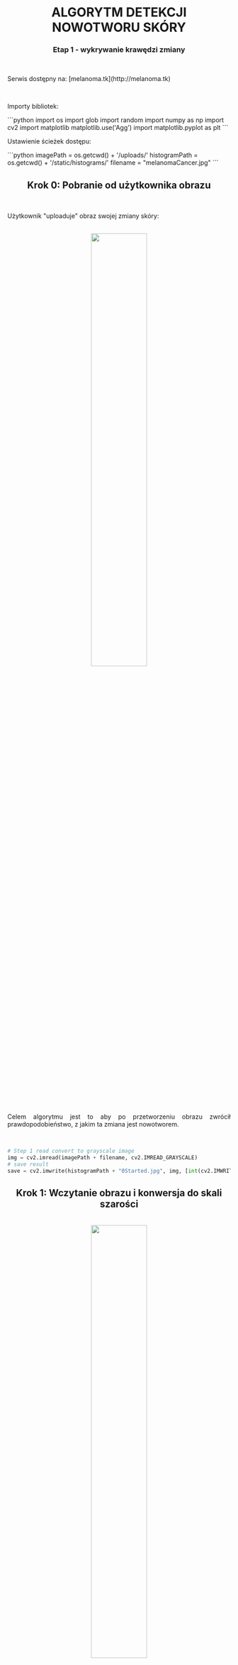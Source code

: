 
<h1 align="center">ALGORYTM DETEKCJI NOWOTWORU SKÓRY</h1>
<h3 align="center">Etap 1 - wykrywanie krawędzi zmiany</h3>
<br>
<p>Serwis dostępny na: [melanoma.tk](http://melanoma.tk)</p>
<br>    

<p>Importy bibliotek:</p>
```python
import os
import glob
import random
import numpy as np
import cv2
import matplotlib
matplotlib.use('Agg')
import matplotlib.pyplot as plt
```

<p>Ustawienie ścieżek dostępu:</p>
```python
imagePath = os.getcwd() + '/uploads/'
histogramPath = os.getcwd() + '/static/histograms/'
filename = "melanomaCancer.jpg"
```

<h2 align="center">Krok 0: Pobranie od użytkownika obrazu</h2>
<br>
<p align="justify">Użytkownik "uploaduje" obraz swojej zmiany skóry:</p> 
<br>
<center><img src="/Users/japko/Development/Python/image-processing-multi-app
/static/melanomaCancer.jpg" width=50%></center>
<br>

<p align="justify">Celem algorytmu jest to aby po przetworzeniu obrazu zwrócił prawdopodobieństwo, z jakim ta zmiana jest nowotworem.</p>
<br>


```python
# Step 1 read convert to grayscale image
img = cv2.imread(imagePath + filename, cv2.IMREAD_GRAYSCALE)
# save result
save = cv2.imwrite(histogramPath + "0Started.jpg", img, [int(cv2.IMWRITE_JPEG_QUALITY), 95])
```





<h2 align="center">Krok 1: Wczytanie obrazu i konwersja do skali szarości</h2>
<br>
<center><img src="static/histograms/0Started.jpg" width=50%></center>
<br>
<p align="justify">Obraz jest wczytywany przy pomocy metody imread() z biblioteki opencv (cv2) z parametrem IMREAD_GRAYSCALE co oznacza konwersję wczytanego kolorowego obrazu do obrazu w skali szarości.</p>
<br>


```python
# Step 2: Gaussian filter
denoised = cv2.GaussianBlur(img, (5, 5), 0)
# save result
cv2.imwrite(histogramPath + "1denoised.jpg", denoised, [int(cv2.IMWRITE_JPEG_QUALITY), 95])
```



<h2 align="center">Krok 2: Filtr Gaussa</h2>
<br>
<center><img src="static/histograms/1denoised.jpg" width=50%></center>
<br>
<p align="justify">Obraz jest wygładzany przy pomocy dolnoprzepustowego filtru Gaussa.</p>
<br>


```python
#Step 3: Thresholding
ret, thresh2 = cv2.threshold(denoised, 127, 255, cv2.THRESH_BINARY_INV)
# save result
save = cv2.imwrite(histogramPath + "2Tresh.jpg", thresh2, [int(cv2.IMWRITE_JPEG_QUALITY), 95])
```



<h2 align="center">Krok 3: Thresholding - binaryzacja</h2>
<br>
<center><img src="static/histograms/2Tresh.jpg" width=50%></center>
<br>
<p align="justify">Obraz jest poddawany binaryzacji z progiem 127 powyżej, którego pixelom przypisywana jest wartość 0, a poniżej wartość 1.</p>
<br>


```python
denoisedTresh = cv2.GaussianBlur(thresh2, (5, 5), 0)
# save result
save = cv2.imwrite(histogramPath + "3denoisedThresh.jpg", denoisedTresh, [int(cv2.IMWRITE_JPEG_QUALITY), 95])
```





<h2 align="center">Krok 4: Filtr Gaussa</h2>
<br>
<center><img src="static/histograms/3denoisedThresh.jpg" width=50%></center>
<br>
<p align="justify">Zbinaryzowany obraz jest poddawany kolejnej filtracji Gaussa w celu wygładzenia krawędzi "dziór", które będą w następnym kroku wypełniane.</p>
<br>


```python
flood_fill = denoisedTresh.copy()
```


```python
h, w = denoisedTresh.shape[:2]
mask = np.zeros((h + 2, w + 2), np.uint8)

# Step 5: Floodfill from point (0, 0)
fl = cv2.floodFill(flood_fill, mask, (0, 0), 255)
```






```python
# Invert floodfilled image
flood_fill_inv = cv2.bitwise_not(flood_fill)
# save result
save = cv2.imwrite(histogramPath + "5invOut.jpg", flood_fill_inv, [int(cv2.IMWRITE_JPEG_QUALITY), 95])
```




<h2 align="center">Krok 5: Wytworzenie maski</h2>
<br>
<center><img src="static/histograms/5invOut.jpg" width=50%></center>
<br>
<p align="justify">Wytworzenie maski czarnych dziór wewnątrz obiektu zmiany, która w następnej operacji logicznej wypełni cały obszar zmiany.</p>
<br>


```python
# Combine the two images to get the foreground.
filled_out = denoisedTresh | flood_fill_inv
# save result
save = cv2.imwrite(histogramPath + "6Out.jpg", filled_out, [int(cv2.IMWRITE_JPEG_QUALITY), 95])
```



<h2 align="center">Krok 6: Wypełnienie obszaru zmiany</h2>
<br>
<center><img src="static/histograms/6Out.jpg" width=50%></center>
<br>
<p align="justify">Obraz po operacji OR na masce i obrazie z kroku 4 jest już zmianą która w całości jest wypełniona, dzoęki czemu możemy teraz łatwo wykryć krawędzie.</p>
<br>


```python
# Step 6: Detect edges - Laplacian
filter2 = cv2.Laplacian(filled_out, cv2.CV_64F)
# save result
save = cv2.imwrite(histogramPath + "7detectedEdges.jpg", filter2, [int(cv2.IMWRITE_JPEG_QUALITY), 95]) 
```








<h2 align="center">Krok 7: Laplacjan</h2>
<br>
<center><img src="static/histograms/7detectedEdges.jpg" width=50%></center>
<br>
<p align="justify">Wykonanie wyostrzania Laplacjanu pozwoliło na eleganckie wyznaczenie krawędzi zmiany skórnej, co jest bardzo ważne do dalszych kroków wyliczania prawdopodobieństwa nowotworowości zmiany opartych na symetri i regularności zmiany skórnej.</p>
<br>


